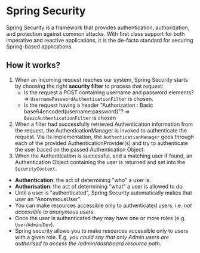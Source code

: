 # Spring Security

Spring Security is a framework that provides authentication, authorization, and protection against common attacks. With
first class support for both imperative and reactive applications, it is the de-facto standard for securing Spring-based
applications.

## How it works?

1. When an incoming request reaches our system, Spring Security starts by choosing the right **security filter** to
   process that request:
    - Is the request a POST containing username and password elements? => `UsernamePasswordAuthenticationFilter`
      is chosen.
    - Is the request having a header "Authorization : Basic base64encoded(username:password)"? =>
      `BasicAuthenticationFilter` is chosen
2. When a filter had successfully retrieved Authentication information from the request, the AuthenticationManager is
   invoked to authenticate the request. Via its implementation, the `AuthenticationManager` goes through each of the
   provided AuthenticationProvider(s) and try to authenticate the user based on the passed Authentication Object.
3. When the Authentication is successful, and a matching user if found, an Authentication Object containing the user
   is returned and set into the `SecurityContext`.

- **Authentication**: the act of determining "who" a user is.
- **Authorisation**: the act of determining "what" a user is allowed to do.
- Until a user is "authenticated", Spring Security automatically makes that user an "AnonymousUser".
- You can make resources accessible only to authenticated users, i.e. _not accessible to anonymous
  users_.
- Once the user is authenticated they may have one or more roles (e.g. `User`/`Admin`/`Dev`).
- Spring security allows you to make resources accessible only to users with a given role.
  E.g. _you could say that only Admin users are authorised to access the /admin/dashboard resource path._
